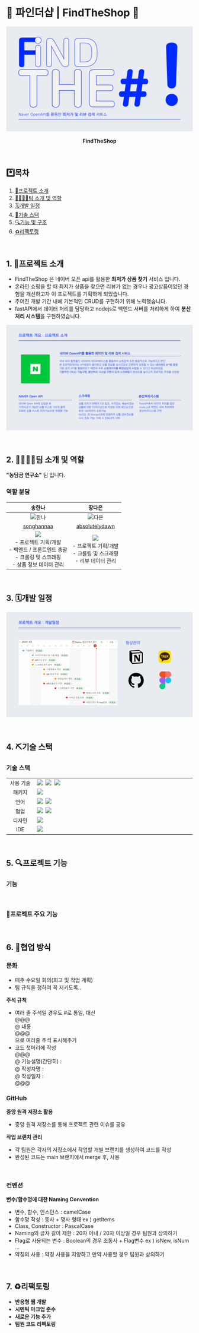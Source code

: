 # 🛒 파인더샵 | FindTheShop 🛒

![Group 2](https://github.com/songhannaa/findtheshop/blob/139b3e49bb4dc9a47fd40814aba6c8d18e3aca3e/ppt/001.jpg)

<div align="center">

<b>FindTheShop</b> <br>

</div>

<br>

## \*️⃣목차

1. [📄프로젝트 소개](#project)
2. [👨‍👩‍👧‍👦팀 소개 및 역할](#team)
3. [🗓️개발 일정](#period)
4. [🔨기술 스택 ](#technology-stack)
5. [🔍기능 및 구조](#function-and-structure)
6. [♻️리팩토링](#refactoring)

<br>

## <span id="project">1. 📄프로젝트 소개</span>

- FindTheShop 은 네이버 오픈 api를 활용한 **최저가 상품 찾기** 서비스 입니다.
- 온라인 쇼핑을 할 때 최저가 상품을 찾으면 리뷰가 없는 경우나 광고상품이었던 경험을 개선하고자 이 프로젝트를 기획하게 되었습니다.
- 주어진 개발 기간 내에 기본적인 CRUD를 구현하기 위해 노력했습니다.
- fastAPI에서 데이터 처리를 담당하고 nodejs로 백엔드 서버를 처리하게 하여 **분산처리 시스템**을 구현하였습니다.

![Group 2](https://github.com/songhannaa/findtheshop/blob/62c459f58b9b5213d1c640274164f2f1b0b26dcf/ppt/003.jpg)

<br>

## <span id="team">2. 👨‍👩‍👧‍👦팀 소개 및 역할</span>

**"농담곰 연구소"** 팀 입니다.<br/>

### 역할 분담
| **송한나** | **장다은** | 
| :---------------------------------------------------------------------------------------------------------------------------------------------------: | :-----------------------------------------------------------------------------------------: | 
| <img width="360" alt="한나" src="https://avatars.githubusercontent.com/u/131218435?v=4"> | <img width="360"  alt="다은" src="https://avatars.githubusercontent.com/u/128432201?v=4"> | 
| [songhannaa](https://github.com/songhannaa) | [absolutelydawn](https://github.com/absolutelydawn) | 
| <img src="https://img.shields.io/badge/Team Leader-7569db"/><br> - 프로젝트 기획/개발 <br> - 백엔드 / 프론트엔드 총괄 <br> - 크롤링 및 스크래핑 <br>- 상품 정보 데이터 관리| <img src="https://img.shields.io/badge/Team Member-118704"/><br> - 프로젝트 기획/개발 <br> - 크롤링 및 스크래핑 <br> - 리뷰 데이터 관리 | 


<br>

## <span id="period">3. 🗓️개발 일정</span>

![Group 2](https://github.com/songhannaa/findtheshop/blob/365f75ad4a95dfbca44b91419f32c53107570eec/ppt/005.jpg)

<br>


## <span id="technology-stack">4. ⛏️기술 스택 </span>

### 기술 스택

<table>
	<tr>
		<td align="center" width="100px">사용 기술</td>
		<td width="800px">
		<img src="https://img.shields.io/badge/node.js-339933?style=for-the-badge&logo=Node.js&logoColor=white">&nbsp
		<img src="https://img.shields.io/badge/express-000000?style=for-the-badge&logo=express&logoColor=white">&nbsp
		<img src="https://img.shields.io/badge/fastapi-009688?style=for-the-badge&logo=fastapi&logoColor=white">&nbsp
		</td>
	</tr>
	<tr>
		<td align="center">패키지</td>
		<td>
			<img src="https://img.shields.io/badge/npm-CB3837?style=for-the-badge&logo=NPM&logoColor=ffffff"/>&nbsp
		</td>
	</tr>
	<tr>
		<td align="center">언어</td>
		<td>
		<img src="https://img.shields.io/badge/python-3776AB?style=for-the-badge&logo=python&logoColor=white">&nbsp
		<img src="https://img.shields.io/badge/javascript-F7DF1E?style=for-the-badge&logo=javascript&logoColor=black">
		</td>
	</tr>
	<tr>
		<td align="center">협업</td>
		<td>
			<img src="https://img.shields.io/badge/GitHub-181717?style=for-the-badge&logo=GitHub&logoColor=white"/>&nbsp
			<img src="https://img.shields.io/badge/Notion-5a5d69?style=for-the-badge&logo=Notion&logoColor=white"/>&nbsp
		</td>
	<tr> 
		<td align="center">디자인</td>
		<td>
			<img src="https://img.shields.io/badge/Figma-d90f42?style=for-the-badge&logo=Figma&logoColor=white"/>&nbsp
		</td> 
	</tr> 
	<tr>
		<td align="center">IDE</td>
		<td>
		<img src="https://img.shields.io/badge/VSCode-007ACC?style=for-the-badge&logo=Visual%20Studio%20Code&logoColor=white"/>&nbsp
	</tr>
</table>

<br>

## <span id="function-and-structure">5. 🔍프로젝트 기능</span>

### 기능


<br>

### 📁프로젝트 주요 기능


<br>

## <span id="cooperation">6. 👫협업 방식</span>

### 문화

- 매주 수요일 회의(회고 및 작업 계획)
- 팀 규칙을 정하여 꼭 지키도록..


**주석 규칙**

- 여러 줄 주석일 경우도 #로 통일, 대신 <br>
@@@<br>
@ 내용<br>
@@@<br>
으로 여러줄 주석 표시해주기
- 코드 첫머리에 작성<br>
@@@<br>
@ 기능설명(간단히) : <br>
@ 작성자명 : <br>
@ 작성일자 : <br>
@@@<br>


### GitHub


**중앙 원격 저장소 활용**

- 중앙 원격 저장소를 통해 프로젝트 관련 이슈를 공유

**작업 브랜치 관리**

- 각 팀원은 각자의 저장소에서 작업할 개별 브랜치를 생성하여 코드를 작성
- 완성된 코드는 main 브랜치에서 merge 후, 사용

<br>


### 컨벤션

**변수/함수명에 대한 Naming Convention**

- 변수, 함수, 인스턴스 : camelCase
- 함수명 작성 : 동사 + 명사 형태 ex ) getItems
- Class, Constructor : PascalCase
- Naming의 글자 길이 제한 : 20자 이내 / 20자 이상일 경우 팀원과 상의하기
- Flag로 사용되는 변수 : Boolean의 경우 조동사 + Flag변수 ex ) isNew, isNum …
- 약칭의 사용 : 약칭 사용을 지양하고 만약 사용할 경우 팀원과 상의하기

<br>

## <span id="refactoring">7. ♻️리팩토링</span>

- **반응형 웹 개발**<br>
- **시멘틱 마크업 준수**<br>
- **새로운 기능 추가**<br>
- **팀원 코드 리팩토링**<br>
